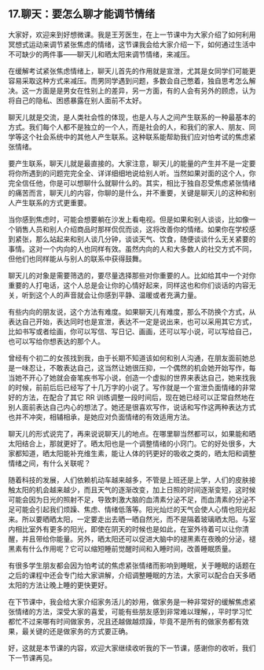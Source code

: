 ## 17.聊天：要怎么聊才能调节情绪
大家好，欢迎来到好想微课。我是王芳医生，在上一节课中为大家介绍了如何利用冥想式运动来调节紧张焦虑的情绪，这节课我会给大家介绍一下，如何通过生活中不可缺少的两件事——聊天儿和晒太阳来调节情绪，来减压。


在缓解考试紧张焦虑情绪上，聊天儿首先的作用就是宣泄，尤其是女同学们可能更容易采取这种方式来减压。而男同学遇到问题，多数会自己憋着，独自思考怎么解决。这一方面是是男女在性别上的差异，另一方面，有的人会有另外的顾虑，认为将自己的隐私、困惑暴露在别人面前不太好。


聊天儿就是交流，是人类社会性的体现，也是人与人之间产生联系的一种最基本的方式。我们每个人都不是独立的一个人，而是社会的人，和我们的家人、朋友、同学等这个社会系统中的其他人产生联系。这种联系能帮助我们应对怕考试的焦虑紧张情绪。


要产生联系，聊天儿就是最直接的。大家注意，聊天儿的能量的产生并不是一定要将你所遇到的问题完完全全、详详细细地说给别人听。当然如果对面的这个人，你完全信任他，你是可以想聊什么就聊什么的。其实，相比于独自忍受焦虑紧张情绪的痛苦而言，聊天儿的内容，你聊的是什么，并不重要，关键是聊天儿的这种和别人产生联系的方式更重要。


当你感到焦虑时，可能会想要躺在沙发上看电视。但是如果和别人谈谈，比如像一个销售人员和别人介绍商品时那样侃侃而谈，这将改善你的情绪。如果你在学校感到紧张，那么站起来和别人谈几分钟，谈谈天气、饮食，随便谈谈什么无关紧要的事情。这对一个内向的人也同样有效。虽然内向的人和大多数人的社交方式不同，但他们也同样能从与别人的联系中获得鼓舞。


聊天儿的对象是需要筛选的，要尽量选择那些对你重要的人。比如给其中一个对你重要的人打电话，这个人总是会让你的心情好起来，同样这也和你们谈话的内容无关，听到这个人的声音就会让你感到平静、温暖或者充满力量。


有些内向的朋友说，这个方法有难度。如果聊天儿有难度，那么不防换个方式，从表达自己开始，表达同时也是宣泄，表达不一定是说出来，也可以采用其它方式，比如书写或者绘画，你可以写信、写日记、画画，还可以写小说，可以写给自己，也可以写给你想表达的那个人。


曾经有个初二的女孩找到我，由于长期不知道该如何和别人沟通，在朋友面前她总是一味忍让，不敢表达自己，这当然让她很压抑，一个偶然的机会她开始写作，每当她不开心了她就会奋笔疾书写小说，创造一个虚拟的世界来表达自己，她来找我的时候，前前后后已经写了十几万字的小说了。写作就是一个宣泄负面情绪的非常好的方法，在配合了其它 RR 训练调整一段时间后，现在她已经可以正常自然地在别人面前表达自己内心的想法了。她还是很喜欢写作，说话和写作这两种表达方式也并不冲突，相辅相承，是她应对负面情绪的有效适用方法。


聊天儿的形式说完了，再来说说聊天儿的地点。在哪里聊当然都可以，如果能和晒太阳结合上，那就更好了。晒太阳也是一个调整情绪的小窍门。它的好处很多，大家都知道，晒太阳能补充维生素，能让人体的钙更好的吸收之类的，晒太阳和调整情绪之间，有什么关联呢？


随着科技的发展，人们依赖机动车越来越多，不管是上班还是上学，人们的皮肤接触太阳的机会越来越少，而且天气的逐渐改变，加上日照的时间逐渐变短，这时候可能会因为日光的照射不足，导致刺激大脑的血清素分泌不足，而血清素的分泌不足可能会引起我们烦躁、焦虑、情绪低落等。阳光灿烂的天气会使人心情也阳光起来。所以要晒晒太阳，一定要走出去晒一晒自然光，而不是隔着玻璃晒太阳。与室内相比室外有更多的阳光，即使在阴天的时候也是如此，在室外待着可以让你清醒，并且带给你能量。另外，晒太阳还可以促进大脑中的褪黑素在夜晚的分泌，褪黑素有什么作用呢？它可以缩短睡前觉醒时间和入睡时间，改善睡眠质量。


有很多学生朋友都会因为怕考试的焦虑紧张情绪而影响到睡眠，关于睡眠的话题在之后的课程中还会专门给大家讲解，介绍调整睡眠的方法，大家可以配合白天多晒太阳的方法让晚上睡的更快更好。


在下节课中，我会给大家介绍家务活儿的妙用，做家务是一种非常好的缓解焦虑紧张情绪的方法，深受大家的喜爱，可能有些朋友感到非常难以理解，，平时学习忙都忙不过来哪有时间做家务，况且还越做越烦躁，毕竟不是所有的做家务都有效果，最关键的还是做家务的方式要正确。


好，这就是本节课的内容，欢迎大家继续收听我的下一节课，感谢你的收听，我们下一节课再见。


